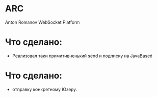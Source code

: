 # ARC
Anton Romanov WebSocket Platform

# Что сделано:

* Реализовал таки примитивненький send и подписку на JavaBased

# Что сделано:

* отправку конкретному Юзеру.